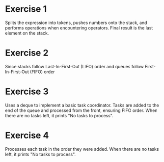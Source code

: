 # Exercise 1
Splits the expression into tokens, pushes numbers onto the stack, and performs operations when encountering operators.
Final result is the last element on the stack.

# Exercise 2
Since stacks follow Last-In-First-Out (LIFO) order and queues follow First-In-First-Out (FIFO) order

# Exercise 3
Uses a deque to implement a basic task coordinator.
Tasks are added to the end of the queue and processed from the front, ensuring FIFO order.
When there are no tasks left, it prints "No tasks to process".

# Exercise 4
Processes each task in the order they were added.
When there are no tasks left, it prints "No tasks to process".